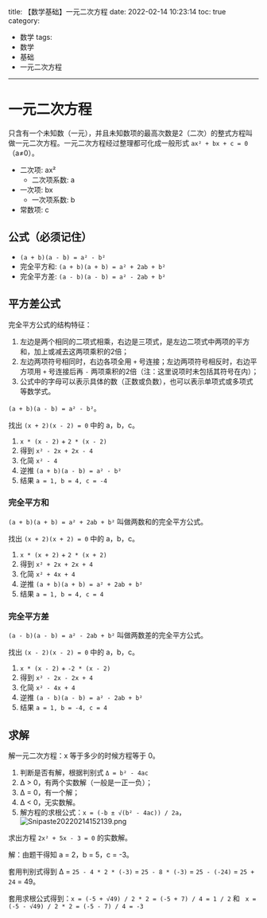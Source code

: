title: 【数学基础】一元二次方程
date: 2022-02-14 10:23:14
toc: true
category:
- 数学
tags:
- 数学
- 基础
- 一元二次方程
---

# 一元二次方程

只含有一个未知数（一元），并且未知数项的最高次数是2（二次）的整式方程叫做一元二次方程。一元二次方程经过整理都可化成一般形式 `ax² + bx + c = 0`（a≠0）。

- 二次项: ax²
  - 二次项系数: a
- 一次项: bx
  - 一次项系数: b
- 常数项: c

## 公式（必须记住）

- `(a + b)(a - b) = a² - b²`
- 完全平方和: `(a + b)(a + b) = a² + 2ab + b²`
- 完全平方差: `(a - b)(a - b) = a² - 2ab + b²`

## 平方差公式

完全平方公式的结构特征：

1. 左边是两个相同的二项式相乘，右边是三项式，是左边二项式中两项的平方和，加上或减去这两项乘积的2倍；
2. 左边两项符号相同时，右边各项全用 `+` 号连接；左边两项符号相反时，右边平方项用 `+` 号连接后再 `-` 两项乘积的2倍（注：这里说项时未包括其符号在内）；
3. 公式中的字母可以表示具体的数（正数或负数），也可以表示单项式或多项式等数学式。

`(a + b)(a - b) = a² - b²`。

找出 `(x + 2)(x - 2) = 0` 中的 a，b，c。

1. `x * (x - 2)` + `2 * (x - 2)`
2. 得到 `x² - 2x + 2x - 4`
3. 化简 `x² - 4`
4. 逆推 `(a + b)(a - b) = a² - b²`
5. 结果 `a = 1, b = 4, c = -4`

### 完全平方和

`(a + b)(a + b) = a² + 2ab + b²` 叫做两数和的完全平方公式。

找出 `(x + 2)(x + 2) = 0` 中的 a，b，c。

1. `x * (x + 2)` + `2 * (x + 2)`
2. 得到 `x² + 2x + 2x + 4`
3. 化简 `x² + 4x + 4`
4. 逆推 `(a + b)(a + b) = a² + 2ab + b²`
5. 结果 `a = 1, b = 4, c = 4`

### 完全平方差

`(a - b)(a - b) = a² - 2ab + b²` 叫做两数差的完全平方公式。

找出 `(x - 2)(x - 2) = 0` 中的 a，b，c。

1. `x * (x - 2)` + `-2 * (x - 2)`
2. 得到 `x² - 2x - 2x + 4`
3. 化简 `x² - 4x + 4`
4. 逆推 `(a - b)(a - b) = a² - 2ab + b²`
5. 结果 `a = 1, b = -4, c = 4`

## 求解

解一元二次方程：x 等于多少的时候方程等于 0。

1. 判断是否有解，根据判别式 `Δ = b² - 4ac`
  1. Δ > 0，有两个实数解（一般是一正一负）；
  2. Δ = 0，有一个解；
  3. Δ < 0，无实数解。
2. 解方程的求根公式：`x = (-b ± √(b² - 4ac)) / 2a`，![Snipaste20220214152139.png](https://b3logfile.com/file/2022/02/Snipaste_2022-02-14_15-21-39-8a085070.png)

求出方程 `2x² + 5x - 3 = 0` 的实数解。

解：由题干得知 a = 2，b = 5，c = -3。

套用判别式得到 Δ = `25 - 4 * 2 * (-3)` = `25 - 8 * (-3)` = `25 - (-24)` = `25 + 24` = 49。

套用求根公式得到：`x = (-5 + √49) / 2 * 2 = (-5 + 7) / 4 = 1 / 2` 和 ` x = (-5 - √49) / 2 * 2 = (-5 - 7) / 4 = -3`

